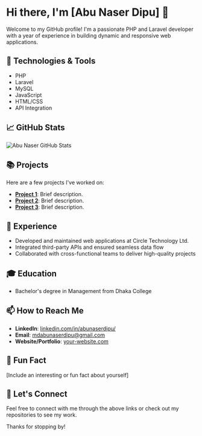 # Hi there, I'm [Abu Naser Dipu] 👋

Welcome to my GitHub profile! I'm a passionate PHP and Laravel developer with a year of experience in building dynamic and responsive web applications.

## 🔧 Technologies & Tools
- PHP
- Laravel
- MySQL
- JavaScript
- HTML/CSS
- API Integration

## 📈 GitHub Stats
![Abu Naser GitHub Stats](https://github-readme-stats.vercel.app/api?username=abunaserdipu&show_icons=true&hide_border=true)

## 📚 Projects
Here are a few projects I've worked on:
- **[Project 1](link-to-project)**: Brief description.
- **[Project 2](link-to-project)**: Brief description.
- **[Project 3](link-to-project)**: Brief description.

## 💼 Experience
- Developed and maintained web applications at Circle Technology Ltd.
- Integrated third-party APIs and ensured seamless data flow
- Collaborated with cross-functional teams to deliver high-quality projects

## 🎓 Education
- Bachelor's degree in Management from Dhaka College

## 📫 How to Reach Me
- **LinkedIn**: [linkedin.com/in/abunaserdipu/](https://www.linkedin.com/in/abunaserdipu/)
- **Email**: [mdabunaserdipu@gmail.com](mailto:your-email@example.com)
- **Website/Portfolio**: [your-website.com](link-to-website)

## 🌟 Fun Fact
[Include an interesting or fun fact about yourself]

## 🔗 Let's Connect
Feel free to connect with me through the above links or check out my repositories to see my work.

Thanks for stopping by!
